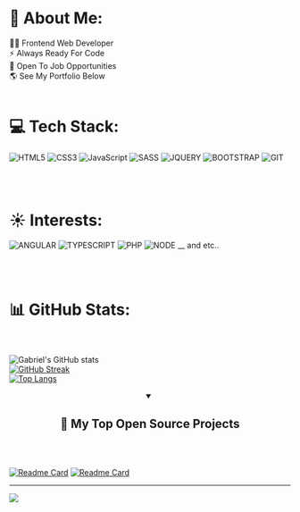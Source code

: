 # 💫 About Me:
👨‍💻 Frontend Web Developer<br>⚡ Always Ready For Code<br>💼 Open To Job Opportunities<br>🌎 See My Portfolio Below<br>
<br>
<!--  
## 🌐 Socials:
[![Instagram](https://img.shields.io/badge/Instagram-%23E4405F.svg?logo=Instagram&logoColor=white)](https://instagram.com/gabrielkristesashvili)
[![Gmail](https://img.shields.io/badge/Gmail-%23FF0000.svg?logo=Gmail&logoColor=white)](https://mail.google.com/mail/ca/u/0/#inbox/141b796e773c4f19) 

<br><br>
-->

# 💻 Tech Stack:
![HTML5](https://img.shields.io/badge/html5-red.svg?style=for-the-badge&logo=html5&logoColor=white) ![CSS3](https://img.shields.io/badge/css3-%231572B6.svg?style=for-the-badge&logo=css3&logoColor=white) ![JavaScript](https://img.shields.io/badge/javascript-%23323330.svg?style=for-the-badge&logo=javascript&logoColor=%23F7DF1E) ![SASS](https://img.shields.io/badge/SASS-hotpink.svg?style=for-the-badge&logo=SASS&logoColor=white)
![JQUERY](https://img.shields.io/badge/jquery-%23323330?style=for-the-badge&logo=jquery&logoColor=%2361DAFB) ![BOOTSTRAP](https://img.shields.io/badge/bootstrap-informational?style=for-the-badge&logo=bootstrap&logoColor=white) ![GIT](https://img.shields.io/badge/git-critical?style=for-the-badge&logo=git&logoColor=white)

<br><br>

# ☀️ Interests:
![ANGULAR](https://img.shields.io/badge/angular-blueviolet.svg?style=for-the-badge&logo=angular&logoColor=white) ![TYPESCRIPT](https://img.shields.io/badge/typescript-blue.svg?style=for-the-badge&logo=typescript&logoColor=white) ![PHP](https://img.shields.io/badge/php-%23323330.svg?style=for-the-badge&logo=php&logoColor=lightgrey) ![NODE](https://img.shields.io/badge/node.js-%23323330.svg?style=for-the-badge&logo=node.js&logoColor=green) __ and etc..

<br><br>

# 📊 GitHub Stats:
<br><br>
![Gabriel's GitHub stats](https://github-readme-stats.vercel.app/api?username=gabrielkristesashvili&show_icons=true&theme=dracula)
<br>
[![GitHub Streak](https://streak-stats.demolab.com?user=gabrielkristesashvili&theme=dracula&date_format=j%20M%5B%20Y%5D)](https://git.io/streak-stats)
<br>
[![Top Langs](https://github-readme-stats.vercel.app/api/top-langs/?username=gabrielkristesashvili&theme=dracula&langs_count=10)](https://github.com/gabrielkristesashvili/github-readme-stats)


<details open> 
  <summary align="center"><h2>📘 My Top Open Source Projects</h2></summary>
  <br><br>

  [![Readme Card](https://github-readme-stats.vercel.app/api/pin/?username=gabrielkristesashvili&repo=Portfolio&theme=dracula)](https://github.com/gabrielkristesashvili/Portfolio)
  [![Readme Card](https://github-readme-stats.vercel.app/api/pin/?username=gabrielkristesashvili&repo=tmdb-movie-api&theme=dracula)](https://github.com/gabrielkristesashvili/tmdb-movie-api)

<!--   <a href="https://github.com/gabrielkristesashvili?tab=repositories&sort=stargazers"><img alt="All Repositories" title="All Repositories" src="https://custom-icon-badges.demolab.com/badge/-Click%20Here%20For%20All%20My%20Repos-1F222E?style=for-the-badge&logoColor=white&logo=repo"/></a> -->
</details>


---
[![](https://visitcount.itsvg.in/api?id=gabrielkristesashvili&icon=4&prettr=0)](https://visitcount.itsvg.in)


